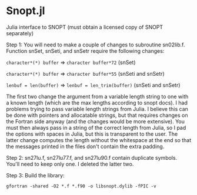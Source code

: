 # Snopt.jl
Julia interface to SNOPT (must obtain a licensed copy of SNOPT separately)

Step 1: You will need to make a couple of changes to subroutine sn02lib.f. Function snSet, snSeti, and snSetr require the following changes:

`character*(*) buffer` => `character buffer*72`   (snSet)

`character*(*) buffer` => `character buffer*55`  (snSeti and snSetr)

`lenbuf = len(buffer)` => `lenbuf = len_trim(buffer)`  (snSeti and snSetr)

The first two change the argument from a variable length string to one with a known length (which are the max lengths according to snopt docs).  I had problems trying to pass variable length strings from Julia.  I believe this can be done with pointers and allocatable strings, but that requires changes on the Fortran side anyway (and the changes would be more extensive).  You must then always pass in a string of the correct length from Julia, so I pad the options with spaces in Julia, but this is transparent to the user.  The latter change computes the length without the whitespace at the end so that the messages printed in the files don't contain the extra padding.

Step 2: sn27lu.f, sn27lu77.f, and sn27lu90.f contain duplicate symbols.  You'll need to keep only one.  I deleted the latter two.

Step 3: Build the library:

`gfortran -shared -O2 *.f *.f90 -o libsnopt.dylib -fPIC -v`
